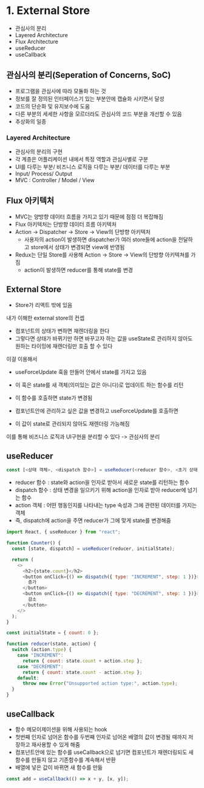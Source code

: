 # 1. External Store

- 관심사의 분리
- Layered Architecture
- Flux Architecture
- useReducer
- useCallback

## 관심사의 분리(Seperation of Concerns, SoC)

- 프로그램을 관심사에 따라 모듈화 하는 것
- 정보를 잘 정의된 인터페이스기 있는 부분안에 캡슐화 시키면서 달성
- 코드의 단순화 및 유지보수에 도움
- 다른 부분의 세세한 사항을 모르더라도 관심사의 코드 부분을 개선할 수 있음
- 추상화의 일종

### Layered Architecture

- 관심사의 분리의 구현
- 각 계층은 어플리케이션 내에서 특정 역할과 관심사별로 구분
- UI를 다루는 부분/ 비즈니스 로직을 다루는 부분/ 데이터를 다루는 부분
- Input/ Process/ Output
- MVC : Controller / Model / View

## Flux 아키텍처

- MVC는 양방향 데이터 흐름을 가지고 있기 때문에 점점 더 복잡해짐
- Flux 아키텍처는 단방향 데이터 흐름 아키텍처
- Action -> Dispatcher -> Store -> View의 단방향 아키텍처
  - 사용자의 action이 발생하면 dispatcher가 여러 store들에 action을 전달하고 store에서 상태가 변경되면 view에 반영됨
- Redux는 단일 Store를 사용해 Action -> Store -> View의 단방향 아키텍쳐를 가짐
  - action이 발생하면 reducer를 통해 state를 변경

## External Store

- Store가 리액트 밖에 있음

내가 이해한 external store의 컨셉

- 컴포넌트의 상태가 변하면 재렌더링을 한다
- 그렇다면 상태가 바뀌기만 하면 바꾸고자 하는 값을 useState로 관리하지 않아도 원하는 타이밍에 재렌더링만 호출 할 수 있다

이걸 이용해서

- useForceUpdate 훅을 만들어 안에서 state를 가지고 있음
- 이 훅은 state를 새 객체(의미있는 값은 아니다)로 업데이트 하는 함수를 리턴
- 이 함수를 호출하면 state가 변경됨

- 컴포넌트안에 관리하고 싶은 값을 변경하고 useForceUpdate를 호출하면
- 이 값이 state로 관리되지 않아도 재렌더링 가능해짐

이를 통해 비즈니스 로직과 UI구현을 분리할 수 있다 -> 관심사의 분리

## useReducer

```js
const [<상태 객체>, <dispatch 함수>] = useReducer(<reducer 함수>, <초기 상태>, <초기 함수>)
```

- reducer 함수 : state와 action을 인자로 받아서 새로운 state를 리턴하는 함수
- dispatch 함수 : 상태 변경을 일으키기 위해 action을 인자로 받아 reducer에 넘기는 함수
- action 객체 : 어떤 행동인지를 나타내는 type 속성과 그에 관련된 데이터를 가지는 객체
- 즉, dispatch에 action을 주면 reducer가 그에 맞게 state를 변경해줌

``` js
import React, { useReducer } from "react";

function Counter() {
  const [state, dispatch] = useReducer(reducer, initialState);

  return (
    <>
      <h2>{state.count}</h2>
      <button onClick={() => dispatch({ type: "INCREMENT", step: 1 })}>
        증가
      </button>
      <button onClick={() => dispatch({ type: "DECREMENT", step: 1 })}>
        감소
      </button>
    </>
  );
}

const initialState = { count: 0 };

function reducer(state, action) {
  switch (action.type) {
    case "INCREMENT":
      return { count: state.count + action.step };
    case "DECREMENT":
      return { count: state.count - action.step };
    default:
      throw new Error("Unsupported action type:", action.type);
  }
}
```

## useCallback

- 함수 메모이제이션을 위해 사용되는 hook
- 첫번째 인자로 넘어온 함수를 두번째 인자로 넘어온 배열의 값이 변경될 때까지 저장하고 재사용할 수 있게 해줌
- 컴포넌트안에 있는 함수를 useCallback으로 넘기면 컴포넌트가 재렌더링되도 새 함수를 만들지 않고 기존함수를 계속해서 반환
- 배열에 넣은 값이 바뀌면 새 함수를 만듦

```js
const add = useCallback(() => x + y, [x, y]);
```